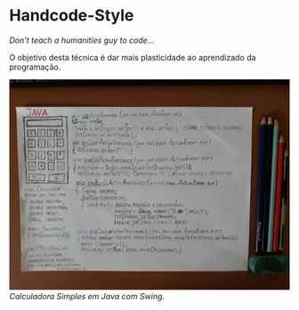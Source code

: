 # Handcode-Style
*Don't teach a humanities guy to code...*

O objetivo desta técnica é dar mais plasticidade ao aprendizado da programação.

![enter image description here](https://raw.githubusercontent.com/GuilhermyFranca/Handcode-Style/master/IMAGE%20BANK/SimpleCalculator.jpg)
*Calculadora Simples em Java com Swing.*
